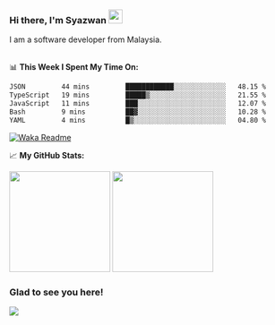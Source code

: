 ### Hi there, I'm Syazwan <img src="https://media.giphy.com/media/hvRJCLFzcasrR4ia7z/giphy.gif" width="25px">
I am a software developer from Malaysia.
<br/><br/>

📊 **This Week I Spent My Time On:**
<!--START_SECTION:waka-->

```txt
JSON         44 mins         ████████████░░░░░░░░░░░░░   48.15 %
TypeScript   19 mins         █████▒░░░░░░░░░░░░░░░░░░░   21.55 %
JavaScript   11 mins         ███░░░░░░░░░░░░░░░░░░░░░░   12.07 %
Bash         9 mins          ██▓░░░░░░░░░░░░░░░░░░░░░░   10.28 %
YAML         4 mins          █▒░░░░░░░░░░░░░░░░░░░░░░░   04.80 %
```

<!--END_SECTION:waka-->
[![Waka Readme](https://github.com/syazwanz/syazwanz/actions/workflows/wakatime.yml/badge.svg)](https://github.com/syazwanz/syazwanz/actions/workflows/wakatime.yml)

📈 **My GitHub Stats:**

<p>
  <img height="180em" src="https://github-readme-stats.vercel.app/api?username=syazwanz&show_icons=true&hide_border=false&&count_private=true&include_all_commits=true" />
  <img height="180em" src="https://github-readme-stats.vercel.app/api/top-langs/?username=syazwanz&exclude_repo=KNN-Image-Classification&show_icons=true&hide_border=false&layout=compact&langs_count=8"/>
</p>

### Glad to see you here!
![](https://visitor-badge.glitch.me/badge?page_id=syazwanz.syazwanz)
